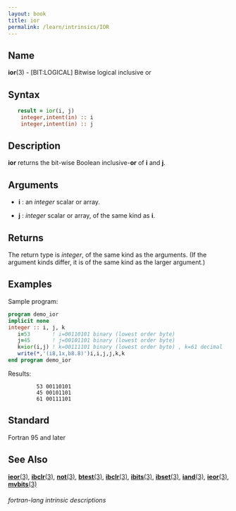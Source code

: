 ```yaml
---
layout: book
title: ior
permalink: /learn/intrinsics/IOR
---
```

## __Name__

__ior__(3) - \[BIT:LOGICAL\] Bitwise logical inclusive or


## __Syntax__
```fortran
   result = ior(i, j)
    integer,intent(in) :: i
    integer,intent(in) :: j
```
## __Description__

__ior__ returns the bit-wise Boolean inclusive-__or__ of __i__ and __j__.

## __Arguments__

  - __i__
    : an _integer_ scalar or array.

  - __j__
    : _integer_ scalar or array, of the same kind as __i__.

## __Returns__

The return type is _integer_, of the same kind as the arguments. (If the
argument kinds differ, it is of the same kind as the larger argument.)

## __Examples__

Sample program:

```fortran
program demo_ior
implicit none
integer :: i, j, k
   i=53       ! i=00110101 binary (lowest order byte)
   j=45       ! j=00101101 binary (lowest order byte)
   k=ior(i,j) ! k=00111101 binary (lowest order byte) , k=61 decimal
   write(*,'(i8,1x,b8.8)')i,i,j,j,k,k
end program demo_ior
```

Results:

```
         53 00110101
         45 00101101
         61 00111101
```

## __Standard__

Fortran 95 and later

## __See Also__

[__ieor__(3)](IEOR), 
[__ibclr__(3)](IBCLR),
[__not__(3)](NOT),
[__btest__(3)](BTEST),
[__ibclr__(3)](IBCLR),
[__ibits__(3)](IBITS),
[__ibset__(3)](IBSET),
[__iand__(3)](IAND),
[__ieor__(3)](IEOR),
[__mvbits__(3)](MVBITS)

###### fortran-lang intrinsic descriptions
